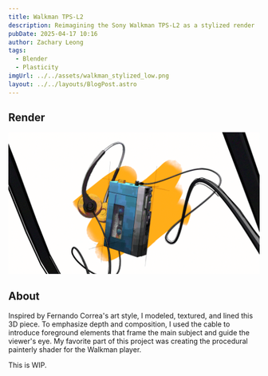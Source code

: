 ```yaml
---
title: Walkman TPS-L2
description: Reimagining the Sony Walkman TPS-L2 as a stylized render
pubDate: 2025-04-17 10:16
author: Zachary Leong
tags:
  - Blender
  - Plasticity
imgUrl: ../../assets/walkman_stylized_low.png
layout: ../../layouts/BlogPost.astro
---
```


## Render

![](../../assets/walkman_stylized.png)

## About

Inspired by Fernando Correa's art style, I modeled, textured, and lined this 3D piece. To emphasize depth and composition, I used the cable to introduce foreground elements that frame the main subject and guide the viewer's eye. My favorite part of this project was creating the procedural painterly shader for the Walkman player.

This is WIP.